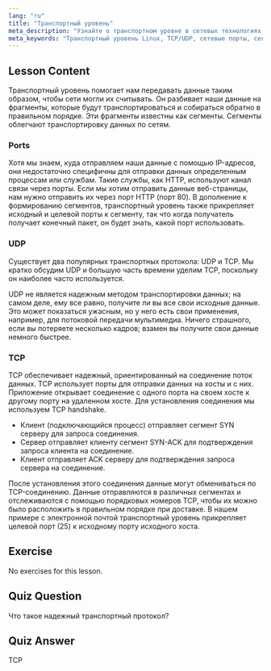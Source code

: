 ```yaml
---
lang: "ru"
title: "Транспортный уровень"
meta_description: "Узнайте о транспортном уровне в сетевых технологиях Linux, включая протоколы TCP/UDP, порты и сегментацию данных. Поймите, как данные передаются надежно."
meta_keywords: "Транспортный уровень Linux, TCP/UDP, сетевые порты, сегментация данных, сети Linux, учебник для начинающих, сетевые протоколы"
---
```


## Lesson Content

Транспортный уровень помогает нам передавать данные таким образом, чтобы сети могли их считывать. Он разбивает наши данные на фрагменты, которые будут транспортироваться и собираться обратно в правильном порядке. Эти фрагменты известны как сегменты. Сегменты облегчают транспортировку данных по сетям.

### Ports

Хотя мы знаем, куда отправляем наши данные с помощью IP-адресов, они недостаточно специфичны для отправки данных определенным процессам или службам. Такие службы, как HTTP, используют канал связи через порты. Если мы хотим отправить данные веб-страницы, нам нужно отправить их через порт HTTP (порт 80). В дополнение к формированию сегментов, транспортный уровень также прикрепляет исходный и целевой порты к сегменту, так что когда получатель получает конечный пакет, он будет знать, какой порт использовать.

### UDP

Существует два популярных транспортных протокола: UDP и TCP. Мы кратко обсудим UDP и большую часть времени уделим TCP, поскольку он наиболее часто используется.

UDP не является надежным методом транспортировки данных; на самом деле, ему все равно, получите ли вы все свои исходные данные. Это может показаться ужасным, но у него есть свои применения, например, для потоковой передачи мультимедиа. Ничего страшного, если вы потеряете несколько кадров; взамен вы получите свои данные немного быстрее.

### TCP

TCP обеспечивает надежный, ориентированный на соединение поток данных. TCP использует порты для отправки данных на хосты и с них. Приложение открывает соединение с одного порта на своем хосте к другому порту на удаленном хосте. Для установления соединения мы используем TCP handshake.

- Клиент (подключающийся процесс) отправляет сегмент SYN серверу для запроса соединения.
- Сервер отправляет клиенту сегмент SYN-ACK для подтверждения запроса клиента на соединение.
- Клиент отправляет ACK серверу для подтверждения запроса сервера на соединение.

После установления этого соединения данные могут обмениваться по TCP-соединению. Данные отправляются в различных сегментах и отслеживаются с помощью порядковых номеров TCP, чтобы их можно было расположить в правильном порядке при доставке. В нашем примере с электронной почтой транспортный уровень прикрепляет целевой порт (25) к исходному порту исходного хоста.

## Exercise

No exercises for this lesson.

## Quiz Question

Что такое надежный транспортный протокол?

## Quiz Answer

TCP
